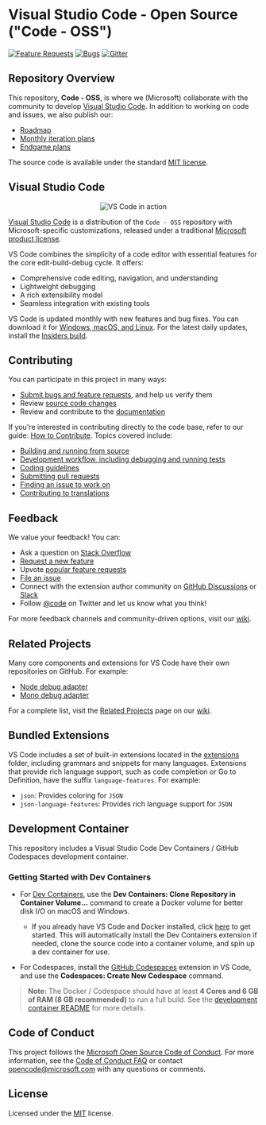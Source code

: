 # Visual Studio Code - Open Source ("Code - OSS")

[![Feature Requests](https://img.shields.io/github/issues/microsoft/vscode/feature-request.svg)](https://github.com/microsoft/vscode/issues?q=is%3Aopen+is%3Aissue+label%3Afeature-request+sort%3Areactions-%2B1-desc)
[![Bugs](https://img.shields.io/github/issues/microsoft/vscode/bug.svg)](https://github.com/microsoft/vscode/issues?utf8=✓&q=is%3Aissue+is%3Aopen+label%3Abug)
[![Gitter](https://img.shields.io/badge/chat-on%20gitter-yellow.svg)](https://gitter.im/Microsoft/vscode)

## Repository Overview

This repository, **Code - OSS**, is where we (Microsoft) collaborate with the community to develop [Visual Studio Code](https://code.visualstudio.com). In addition to working on code and issues, we also publish our:

- [Roadmap](https://github.com/microsoft/vscode/wiki/Roadmap)
- [Monthly iteration plans](https://github.com/microsoft/vscode/wiki/Iteration-Plans)
- [Endgame plans](https://github.com/microsoft/vscode/wiki/Running-the-Endgame)

The source code is available under the standard [MIT license](https://github.com/microsoft/vscode/blob/main/LICENSE.txt).

## Visual Studio Code

<p align="center">
  <img alt="VS Code in action" src="https://user-images.githubusercontent.com/35271042/118224532-3842c400-b438-11eb-923d-a5f66fa6785a.png">
</p>

[Visual Studio Code](https://code.visualstudio.com) is a distribution of the `Code - OSS` repository with Microsoft-specific customizations, released under a traditional [Microsoft product license](https://code.visualstudio.com/License/).

VS Code combines the simplicity of a code editor with essential features for the core edit-build-debug cycle. It offers:

- Comprehensive code editing, navigation, and understanding
- Lightweight debugging
- A rich extensibility model
- Seamless integration with existing tools

VS Code is updated monthly with new features and bug fixes. You can download it for [Windows, macOS, and Linux](https://code.visualstudio.com/Download). For the latest daily updates, install the [Insiders build](https://code.visualstudio.com/insiders).

## Contributing

You can participate in this project in many ways:

- [Submit bugs and feature requests](https://github.com/microsoft/vscode/issues), and help us verify them
- Review [source code changes](https://github.com/microsoft/vscode/pulls)
- Review and contribute to the [documentation](https://github.com/microsoft/vscode-docs)

If you're interested in contributing directly to the code base, refer to our guide: [How to Contribute](https://github.com/microsoft/vscode/wiki/How-to-Contribute). Topics covered include:

- [Building and running from source](https://github.com/microsoft/vscode/wiki/How-to-Contribute)
- [Development workflow, including debugging and running tests](https://github.com/microsoft/vscode/wiki/How-to-Contribute#debugging)
- [Coding guidelines](https://github.com/microsoft/vscode/wiki/Coding-Guidelines)
- [Submitting pull requests](https://github.com/microsoft/vscode/wiki/How-to-Contribute#pull-requests)
- [Finding an issue to work on](https://github.com/microsoft/vscode/wiki/How-to-Contribute#where-to-contribute)
- [Contributing to translations](https://aka.ms/vscodeloc)

## Feedback

We value your feedback! You can:

- Ask a question on [Stack Overflow](https://stackoverflow.com/questions/tagged/vscode)
- [Request a new feature](CONTRIBUTING.md)
- Upvote [popular feature requests](https://github.com/microsoft/vscode/issues?q=is%3Aopen+is%3Aissue+label%3Afeature-request+sort%3Areactions-%2B1-desc)
- [File an issue](https://github.com/microsoft/vscode/issues)
- Connect with the extension author community on [GitHub Discussions](https://github.com/microsoft/vscode-discussions/discussions) or [Slack](https://aka.ms/vscode-dev-community)
- Follow [@code](https://twitter.com/code) on Twitter and let us know what you think!

For more feedback channels and community-driven options, visit our [wiki](https://github.com/microsoft/vscode/wiki/Feedback-Channels).

## Related Projects

Many core components and extensions for VS Code have their own repositories on GitHub. For example:

- [Node debug adapter](https://github.com/microsoft/vscode-node-debug)
- [Mono debug adapter](https://github.com/microsoft/vscode-mono-debug)

For a complete list, visit the [Related Projects](https://github.com/microsoft/vscode/wiki/Related-Projects) page on our [wiki](https://github.com/microsoft/vscode/wiki).

## Bundled Extensions

VS Code includes a set of built-in extensions located in the [extensions](extensions) folder, including grammars and snippets for many languages. Extensions that provide rich language support, such as code completion or Go to Definition, have the suffix `language-features`. For example:

- `json`: Provides coloring for `JSON`
- `json-language-features`: Provides rich language support for `JSON`

## Development Container

This repository includes a Visual Studio Code Dev Containers / GitHub Codespaces development container.

### Getting Started with Dev Containers

- For [Dev Containers](https://aka.ms/vscode-remote/download/containers), use the **Dev Containers: Clone Repository in Container Volume...** command to create a Docker volume for better disk I/O on macOS and Windows.
  - If you already have VS Code and Docker installed, click [here](https://vscode.dev/redirect?url=vscode://ms-vscode-remote.remote-containers/cloneInVolume?url=https://github.com/microsoft/vscode) to get started. This will automatically install the Dev Containers extension if needed, clone the source code into a container volume, and spin up a dev container for use.

- For Codespaces, install the [GitHub Codespaces](https://marketplace.visualstudio.com/items?itemName=GitHub.codespaces) extension in VS Code, and use the **Codespaces: Create New Codespace** command.

> **Note:** The Docker / Codespace should have at least **4 Cores and 6 GB of RAM (8 GB recommended)** to run a full build. See the [development container README](.devcontainer/README.md) for more details.

## Code of Conduct

This project follows the [Microsoft Open Source Code of Conduct](https://opensource.microsoft.com/codeofconduct/). For more information, see the [Code of Conduct FAQ](https://opensource.microsoft.com/codeofconduct/faq/) or contact [opencode@microsoft.com](mailto:opencode@microsoft.com) with any questions or comments.

## License

Licensed under the [MIT](LICENSE.txt) license.
